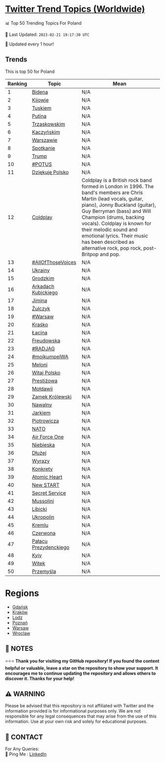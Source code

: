 [Twitter Trend Topics (Worldwide)](https://github.com/ErcinDedeoglu/Twitter-Trend-Topics)
==========


📊 Top 50 Trending Topics For Poland

📆 Last Updated: `2023-02-21 19:17:30 UTC`

🔧 Updated every 1 hour!


## Trends

This is top 50 for Poland

| Ranking | Topic | Mean |
| ------- | ------------ | ------------ |
| 1 | [Bidena](http://twitter.com/search?q=Bidena) | N/A |
| 2 | [Kijowie](http://twitter.com/search?q=Kijowie) | N/A |
| 3 | [Tuskiem](http://twitter.com/search?q=Tuskiem) | N/A |
| 4 | [Putina](http://twitter.com/search?q=Putina) | N/A |
| 5 | [Trzaskowskim](http://twitter.com/search?q=Trzaskowskim) | N/A |
| 6 | [Kaczyńskim](http://twitter.com/search?q=Kaczy%c5%84skim) | N/A |
| 7 | [Warszawie](http://twitter.com/search?q=Warszawie) | N/A |
| 8 | [Spotkanie](http://twitter.com/search?q=Spotkanie) | N/A |
| 9 | [Trump](http://twitter.com/search?q=Trump) | N/A |
| 10 | [#POTUS](http://twitter.com/search?q=%23POTUS) | N/A |
| 11 | [Dziękuję Polsko](http://twitter.com/search?q=Dzi%c4%99kuj%c4%99+Polsko) | N/A |
| 12 | [Coldplay](http://twitter.com/search?q=Coldplay) | Coldplay is a British rock band formed in London in 1996. The band's members are Chris Martin (lead vocals, guitar, piano), Jonny Buckland (guitar), Guy Berryman (bass) and Will Champion (drums, backing vocals). Coldplay is known for their melodic sound and emotional lyrics. Their music has been described as alternative rock, pop rock, post-Britpop and pop. |
| 13 | [#AllOfThoseVoices](http://twitter.com/search?q=%23AllOfThoseVoices) | N/A |
| 14 | [Ukrainy](http://twitter.com/search?q=Ukrainy) | N/A |
| 15 | [Grodzkim](http://twitter.com/search?q=Grodzkim) | N/A |
| 16 | [Arkadach Kubickiego](http://twitter.com/search?q=Arkadach+Kubickiego) | N/A |
| 17 | [Jimina](http://twitter.com/search?q=Jimina) | N/A |
| 18 | [Żulczyk](http://twitter.com/search?q=%c5%bbulczyk) | N/A |
| 19 | [#Warsaw](http://twitter.com/search?q=%23Warsaw) | N/A |
| 20 | [Kraśko](http://twitter.com/search?q=Kra%c5%9bko) | N/A |
| 21 | [Łacina](http://twitter.com/search?q=%c5%81acina) | N/A |
| 22 | [Freudowska](http://twitter.com/search?q=Freudowska) | N/A |
| 23 | [#RADJAG](http://twitter.com/search?q=%23RADJAG) | N/A |
| 24 | [#mojkumpelWA](http://twitter.com/search?q=%23mojkumpelWA) | N/A |
| 25 | [Meloni](http://twitter.com/search?q=Meloni) | N/A |
| 26 | [Witaj Polsko](http://twitter.com/search?q=Witaj+Polsko) | N/A |
| 27 | [Prestiżowa](http://twitter.com/search?q=Presti%c5%bcowa) | N/A |
| 28 | [Mołdawii](http://twitter.com/search?q=Mo%c5%82dawii) | N/A |
| 29 | [Zamek Królewski](http://twitter.com/search?q=Zamek+Kr%c3%b3lewski) | N/A |
| 30 | [Nawalny](http://twitter.com/search?q=Nawalny) | N/A |
| 31 | [Jarkiem](http://twitter.com/search?q=Jarkiem) | N/A |
| 32 | [Piotrowicza](http://twitter.com/search?q=Piotrowicza) | N/A |
| 33 | [NATO](http://twitter.com/search?q=NATO) | N/A |
| 34 | [Air Force One](http://twitter.com/search?q=Air+Force+One) | N/A |
| 35 | [Niebieska](http://twitter.com/search?q=Niebieska) | N/A |
| 36 | [Dłużej](http://twitter.com/search?q=D%c5%82u%c5%bcej) | N/A |
| 37 | [Wyrazy](http://twitter.com/search?q=Wyrazy) | N/A |
| 38 | [Konkrety](http://twitter.com/search?q=Konkrety) | N/A |
| 39 | [Atomic Heart](http://twitter.com/search?q=Atomic+Heart) | N/A |
| 40 | [New START](http://twitter.com/search?q=New+START) | N/A |
| 41 | [Secret Service](http://twitter.com/search?q=Secret+Service) | N/A |
| 42 | [Mussolini](http://twitter.com/search?q=Mussolini) | N/A |
| 43 | [Libicki](http://twitter.com/search?q=Libicki) | N/A |
| 44 | [Ukropolin](http://twitter.com/search?q=Ukropolin) | N/A |
| 45 | [Kremlu](http://twitter.com/search?q=Kremlu) | N/A |
| 46 | [Czerwona](http://twitter.com/search?q=Czerwona) | N/A |
| 47 | [Pałacu Prezydenckiego](http://twitter.com/search?q=Pa%c5%82acu+Prezydenckiego) | N/A |
| 48 | [Kyiv](http://twitter.com/search?q=Kyiv) | N/A |
| 49 | [Witek](http://twitter.com/search?q=Witek) | N/A |
| 50 | [Przemyśla](http://twitter.com/search?q=Przemy%c5%9bla) | N/A |



# Regions

* [Gdańsk](</Poland/Gdańsk.md>)
* [Kraków](</Poland/Kraków.md>)
* [Lodz](</Poland/Lodz.md>)
* [Poznań](</Poland/Poznań.md>)
* [Warsaw](</Poland/Warsaw.md>)
* [Wroclaw](</Poland/Wroclaw.md>)



## 📝 NOTES

⭐⭐⭐ **Thank you for visiting my GitHub repository! If you found the content helpful or valuable, leave a star on the repository to show your support. It encourages me to continue updating the repository and allows others to discover it. Thanks for your help!**


## ⚠️ WARNING

Please be advised that this repository is not affiliated with Twitter and the information provided is for informational purposes only. We are not responsible for any legal consequences that may arise from the use of this information. Use at your own risk and solely for educational purposes.


## 📨 CONTACT

 For Any Queries:  
            🏓 Ping Me : [LinkedIn](https://www.linkedin.com/in/ercindedeoglu/)
